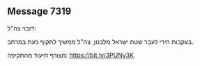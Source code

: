 ## Message 7319

דובר צה"ל:

בעקבות הירי לעבר שטח ישראל מלבנון, צה"ל ממשיך לתקוף כעת במרחב.

מצורף תיעוד מהתקיפה: https://bit.ly/3PUNy3K

